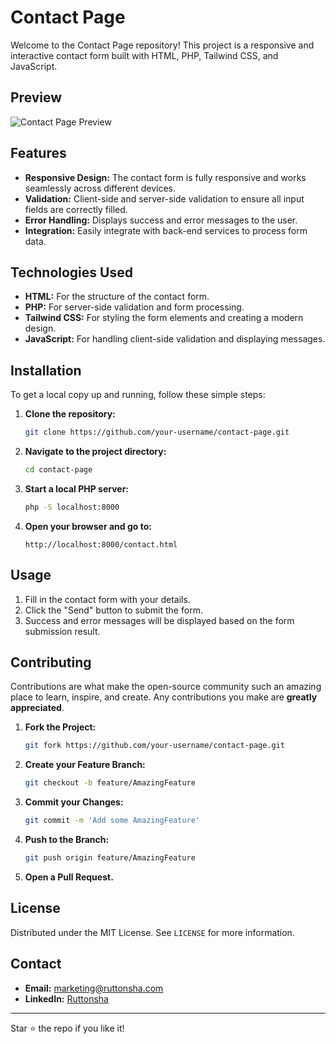 # Contact Page

Welcome to the Contact Page repository! This project is a responsive and interactive contact form built with HTML, PHP, Tailwind CSS, and JavaScript.

## Preview

![Contact Page Preview](path/to/preview-image.png)

## Features

- **Responsive Design:** The contact form is fully responsive and works seamlessly across different devices.
- **Validation:** Client-side and server-side validation to ensure all input fields are correctly filled.
- **Error Handling:** Displays success and error messages to the user.
- **Integration:** Easily integrate with back-end services to process form data.

## Technologies Used

- **HTML:** For the structure of the contact form.
- **PHP:** For server-side validation and form processing.
- **Tailwind CSS:** For styling the form elements and creating a modern design.
- **JavaScript:** For handling client-side validation and displaying messages.

## Installation

To get a local copy up and running, follow these simple steps:

1. **Clone the repository:**
    ```bash
    git clone https://github.com/your-username/contact-page.git
    ```

2. **Navigate to the project directory:**
    ```bash
    cd contact-page
    ```

3. **Start a local PHP server:**
    ```bash
    php -S localhost:8000
    ```

4. **Open your browser and go to:**
    ```
    http://localhost:8000/contact.html
    ```

## Usage

1. Fill in the contact form with your details.
2. Click the "Send" button to submit the form.
3. Success and error messages will be displayed based on the form submission result.

## Contributing

Contributions are what make the open-source community such an amazing place to learn, inspire, and create. Any contributions you make are **greatly appreciated**.

1. **Fork the Project:**
    ```bash
    git fork https://github.com/your-username/contact-page.git
    ```

2. **Create your Feature Branch:**
    ```bash
    git checkout -b feature/AmazingFeature
    ```

3. **Commit your Changes:**
    ```bash
    git commit -m 'Add some AmazingFeature'
    ```

4. **Push to the Branch:**
    ```bash
    git push origin feature/AmazingFeature
    ```

5. **Open a Pull Request.**

## License

Distributed under the MIT License. See `LICENSE` for more information.

## Contact

- **Email:** [marketing@ruttonsha.com](mailto:marketing@ruttonsha.com)
- **LinkedIn:** [Ruttonsha](https://www.linkedin.com/in/ruttonsha)

---

Star ⭐️ the repo if you like it!

